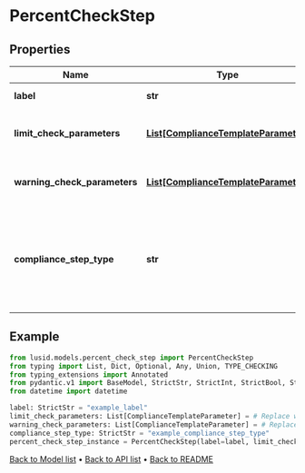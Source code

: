 # PercentCheckStep

## Properties
Name | Type | Description | Notes
------------ | ------------- | ------------- | -------------
**label** | **str** | The label of the compliance step | 
**limit_check_parameters** | [**List[ComplianceTemplateParameter]**](ComplianceTemplateParameter.md) | Parameters required for an absolute limit check | 
**warning_check_parameters** | [**List[ComplianceTemplateParameter]**](ComplianceTemplateParameter.md) | Parameters required for a warning limit check | 
**compliance_step_type** | **str** | . The available values are: FilterStep, GroupByStep, GroupFilterStep, BranchStep, RecombineStep, CheckStep, PercentCheckStep | 
## Example

```python
from lusid.models.percent_check_step import PercentCheckStep
from typing import List, Dict, Optional, Any, Union, TYPE_CHECKING
from typing_extensions import Annotated
from pydantic.v1 import BaseModel, StrictStr, StrictInt, StrictBool, StrictFloat, StrictBytes, Field, validator, ValidationError, conlist, constr
from datetime import datetime

label: StrictStr = "example_label"
limit_check_parameters: List[ComplianceTemplateParameter] = # Replace with your value
warning_check_parameters: List[ComplianceTemplateParameter] = # Replace with your value
compliance_step_type: StrictStr = "example_compliance_step_type"
percent_check_step_instance = PercentCheckStep(label=label, limit_check_parameters=limit_check_parameters, warning_check_parameters=warning_check_parameters, compliance_step_type=compliance_step_type)

```

[Back to Model list](../README.md#documentation-for-models) &#8226; [Back to API list](../README.md#documentation-for-api-endpoints) &#8226; [Back to README](../README.md)

